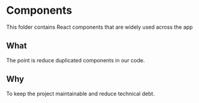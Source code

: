 # Components

This folder contains React components that are widely used across the app

## What

The point is reduce duplicated components in our code.

## Why

To keep the project maintainable and reduce technical debt.
